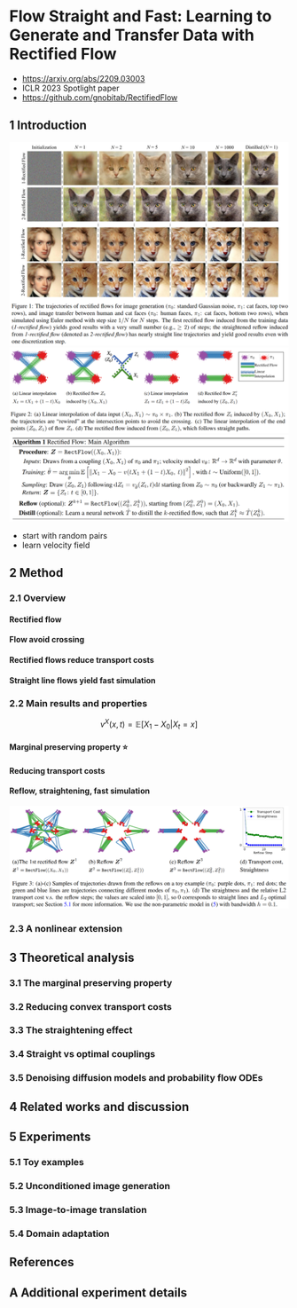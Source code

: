 # Flow Straight and Fast: Learning to Generate and Transfer Data with Rectified Flow

- https://arxiv.org/abs/2209.03003
- ICLR 2023 Spotlight paper
- https://github.com/gnobitab/RectifiedFlow



## 1 Introduction

<img src="./assets/image-20250502122725113.png" alt="image-20250502122725113" style="zoom: 50%;" />

<img src="./assets/image-20250502122808335.png" alt="image-20250502122808335" style="zoom:50%;" />

<img src="./assets/image-20250502122849942.png" alt="image-20250502122849942" style="zoom:50%;" />

- start with random pairs
- learn velocity field


## 2 Method
### 2.1 Overview

#### Rectified flow

#### Flow avoid crossing

#### Rectified flows reduce transport costs

#### Straight line flows yield fast simulation

### 2.2 Main results and properties


$$
v^X(x, t) = \mathbb{E}\left[ X_1 - X_0 \vert X_t = x\right]
\tag{2}
$$

#### Marginal preserving property ⭐

#### Reducing transport costs

#### Reflow, straightening, fast simulation

![image-20250503080835731](./assets/image-20250503080835731.png)

### 2.3 A nonlinear extension

## 3 Theoretical analysis
### 3.1 The marginal preserving property
### 3.2 Reducing convex transport costs
### 3.3 The straightening effect
### 3.4 Straight vs optimal couplings
### 3.5 Denoising diffusion models and probability flow ODEs

## 4 Related works and discussion

## 5 Experiments
### 5.1 Toy examples
### 5.2 Unconditioned image generation
### 5.3 Image-to-image translation
### 5.4 Domain adaptation

## References

## A Additional experiment details
